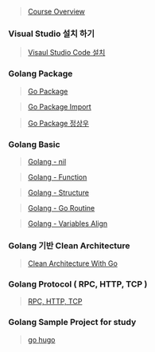 > [Course Overview](https://tutorialedge.net/courses/go-rest-api-course/01-course-overview/)

### Visual Studio 설치 하기 

> [Visaul Studio Code 설치](https://mapled.tistory.com/entry/%EC%B4%88%EB%B3%B4%EB%8F%84-%EC%89%BD%EA%B2%8C-%ED%95%98%EB%8A%94-Visual-Studio-Code%EC%97%90%EC%84%9C-Go-%EC%8B%A4%ED%96%89%ED%95%98%EA%B8%B0)

### Golang Package

> [Go Package](https://www.digitalocean.com/community/tutorials/importing-packages-in-go)

> [Go Package Import](https://go.dev/doc/code)

> [Go Package 정상우](https://pronist.dev/86)

### Golang Basic 

> [Golang - nil](https://2kindsofcs.tistory.com/3)

> [Golang - Function](https://go.dev/tour/basics/9)  

> [Golang - Structure](https://dev-yakuza.posstree.com/ko/golang/struct/)  

> [Golang - Go Routine](https://dev-yakuza.posstree.com/ko/golang/goroutine/)  

> [Golang - Variables Align](https://velog.io/@unani92/Golang-%EB%B3%80%EC%88%98-%ED%95%A8%EC%88%98-%EC%84%A0%EC%96%B8%ED%95%A0%EB%8B%B9)

### Golang 기반 Clean Architecture

> [Clean Architecture With Go](https://www.joinc.co.kr/w/man/12/golang/robust)

### Golang Protocol ( RPC, HTTP, TCP )

> [RPC, HTTP, TCP](https://judo0179.tistory.com/92)  

### Golang Sample Project for study


> [go hugo](https://github.com/gohugoio/hugo)


